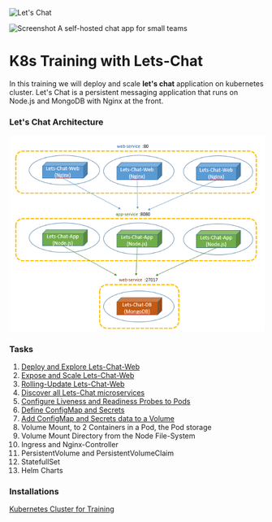 ![Let's Chat](http://i.imgur.com/0a3l5VF.png)

![Screenshot](http://i.imgur.com/C4uMD67.png)
A self-hosted chat app for small teams
# K8s Training with Lets-Chat
In this training we will deploy and scale **let's chat** application on kubernetes cluster. Let's Chat is a persistent messaging application that runs on Node.js and MongoDB with Nginx at the front.

### Let's Chat Architecture
![Lets-Chat Architecture](images/lets-chat-arch.png)

### Tasks
1.  [Deploy and Explore Lets-Chat-Web](day-1/task-1/README.md)
2.  [Expose and Scale Lets-Chat-Web](day-1/task-2/README.md)
3.  [Rolling-Update Lets-Chat-Web](day-1/task-3/README.md)
4.  [Discover all Lets-Chat microservices](day-1/task-4/README.md)
5.  [Configure Liveness and Readiness Probes to Pods](day-2/task-5/README.md)
6.  [Define ConfigMap and Secrets](day-2/task-6/README.md)
7.  [Add ConfigMap and Secrets data to a Volume](day-2/task-7/README.md)
8.  Volume Mount, to 2 Containers in a Pod, the Pod storage
9.  Volume Mount Directory from the Node File-System 
10. Ingress and Nginx-Controller
11. PersistentVolume and PersistentVolumeClaim
12. StatefullSet
13. Helm Charts

### Installations
[Kubernetes Cluster for Training](installations/README.md)

